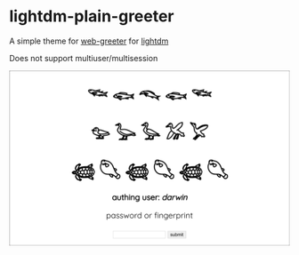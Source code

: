# lightdm-plain-greeter

A simple theme for [web-greeter](https://web-greeter-page.vercel.app/) for [lightdm](https://github.com/canonical/lightdm)

Does not support multiuser/multisession

![image](./example.png)
